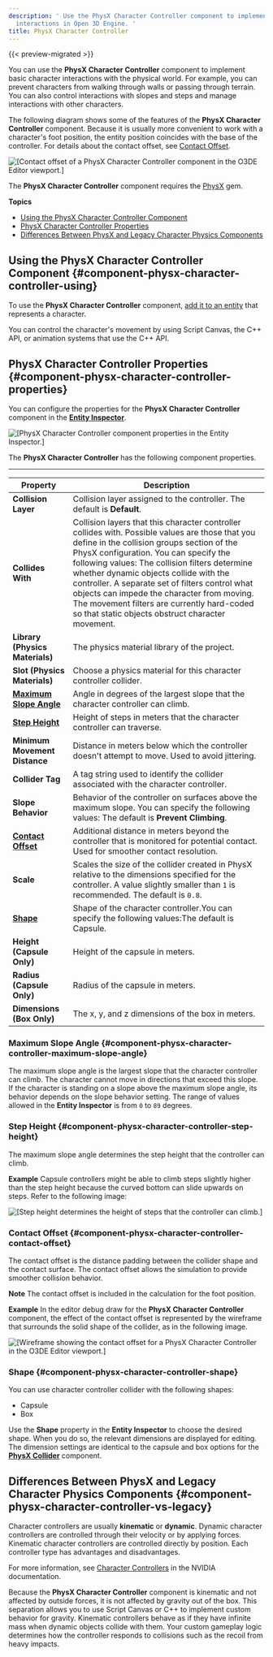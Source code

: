 ```yaml
---
description: ' Use the PhysX Character Controller component to implement basic character
  interactions in Open 3D Engine. '
title: PhysX Character Controller
---
```


{{< preview-migrated >}}

You can use the **PhysX Character Controller** component to implement basic character interactions with the physical world\. For example, you can prevent characters from walking through walls or passing through terrain\. You can also control interactions with slopes and steps and manage interactions with other characters\.

The following diagram shows some of the features of the **PhysX Character Controller** component\. Because it is usually more convenient to work with a character's foot position, the entity position coincides with the base of the controller\. For details about the contact offset, see [Contact Offset](#component-physx-character-controller-contact-offset)\.

![\[Contact offset of a PhysX Character Controller component in the O3DE Editor viewport.\]](/images/user-guide/component/physx/component-physx-character-controller-1.png)

The **PhysX Character Controller** component requires the [PhysX](/docs/user-guide/gems/reference/physx/) gem\.

**Topics**
+ [Using the PhysX Character Controller Component](#component-physx-character-controller-using)
+ [PhysX Character Controller Properties](#component-physx-character-controller-properties)
+ [Differences Between PhysX and Legacy Character Physics Components](#component-physx-character-controller-vs-legacy)

## Using the PhysX Character Controller Component {#component-physx-character-controller-using}

To use the **PhysX Character Controller** component, [add it to an entity](/docs/userguide/components/working-adding.md) that represents a character\.

You can control the character's movement by using Script Canvas, the C\+\+ API, or animation systems that use the C\+\+ API\.

## PhysX Character Controller Properties {#component-physx-character-controller-properties}

You can configure the properties for the **PhysX Character Controller** component in the **[Entity Inspector](/docs/user-guide/editor/entity-inspector/)**\.

![\[PhysX Character Controller component properties in the Entity Inspector.\]](/images/user-guide/component/physx/ui-physx-character-controller-properties.png)

The **PhysX Character Controller** has the following component properties\.


****

| Property | Description |
| --- | --- |
|  **Collision Layer**  |  Collision layer assigned to the controller\. The default is **Default**\.  |
|  **Collides With**  |  Collision layers that this character controller collides with\. Possible values are those that you define in the collision groups section of the PhysX configuration\.  You can specify the following values:   The collision filters determine whether dynamic objects collide with the controller\. A separate set of filters control what objects can impede the character from moving\. The movement filters are currently hard\-coded so that static objects obstruct character movement\.   |
|  **Library (Physics Materials)** |  The physics material library of the project\.   |
|  **Slot (Physics Materials)** |  Choose a physics material for this character controller collider\.   |
|  **[Maximum Slope Angle](#component-physx-character-controller-maximum-slope-angle)**  |  Angle in degrees of the largest slope that the character controller can climb\.   |
|  **[Step Height](#component-physx-character-controller-step-height)**  |  Height of steps in meters that the character controller can traverse\.   |
|  **Minimum Movement Distance**  |  Distance in meters below which the controller doesn't attempt to move\. Used to avoid jittering\.   |
|  **Collider Tag**  |  A tag string used to identify the collider associated with the character controller\.  |
|  **Slope Behavior**  |  Behavior of the controller on surfaces above the maximum slope\.  You can specify the following values:  The default is **Prevent Climbing**\.  |
| **[Contact Offset](#component-physx-character-controller-contact-offset)** |  Additional distance in meters beyond the controller that is monitored for potential contact\. Used for smoother contact resolution\.   |
| **Scale** |  Scales the size of the collider created in PhysX relative to the dimensions specified for the controller\. A value slightly smaller than `1` is recommended\.  The default is `0.8`\.  |
| **[Shape](#component-physx-character-controller-shape)** | Shape of the character controller\.You can specify the following values:The default is Capsule\. |
| **Height (Capsule Only)** |  Height of the capsule in meters\.  |
| **Radius (Capsule Only)** |  Radius of the capsule in meters\.  |
| **Dimensions (Box Only)** |  The x, y, and z dimensions of the box in meters\.  |

### Maximum Slope Angle {#component-physx-character-controller-maximum-slope-angle}

The maximum slope angle is the largest slope that the character controller can climb\. The character cannot move in directions that exceed this slope\. If the character is standing on a slope above the maximum slope angle, its behavior depends on the slope behavior setting\. The range of values allowed in the **Entity Inspector** is from `0` to `89` degrees\.

### Step Height {#component-physx-character-controller-step-height}

The maximum slope angle determines the step height that the controller can climb\.

**Example**
Capsule controllers might be able to climb steps slightly higher than the step height because the curved bottom can slide upwards on steps\. Refer to the following image:

![\[Step height determines the height of steps that the controller can climb.\]](/images/user-guide/component/physx/component-physx-character-controller-6.png)

### Contact Offset {#component-physx-character-controller-contact-offset}

The contact offset is the distance padding between the collider shape and the contact surface\. The contact offset allows the simulation to provide smoother collision behavior\.

**Note**
The contact offset is included in the calculation for the foot position\.

**Example**
In the editor debug draw for the **PhysX Character Controller** component, the effect of the contact offset is represented by the wireframe that surrounds the solid shape of the collider, as in the following image\.

![\[Wireframe showing the contact offset for a PhysX Character Controller in the O3DE Editor viewport.\]](/images/user-guide/component/physx/component-physx-character-controller-7.png)

### Shape {#component-physx-character-controller-shape}

You can use character controller collider with the following shapes:
+ Capsule
+ Box

Use the **Shape** property in the **Entity Inspector** to choose the desired shape\. When you do so, the relevant dimensions are displayed for editing\. The dimension settings are identical to the capsule and box options for the **[PhysX Collider](/docs/user-guide/components/reference/physx-collider/)** component\.

## Differences Between PhysX and Legacy Character Physics Components {#component-physx-character-controller-vs-legacy}

Character controllers are usually **kinematic** or **dynamic**\. Dynamic character controllers are controlled through their velocity or by applying forces\. Kinematic character controllers are controlled directly by position\. Each controller type has advantages and disadvantages\.

For more information, see [Character Controllers](https://docs.nvidia.com/gameworks/content/gameworkslibrary/physx/guide/3.3.4/Manual/CharacterControllers.html) in the NVIDIA documentation\.

Because the **PhysX Character Controller** component is kinematic and not affected by outside forces, it is not affected by gravity out of the box\. This separation allows you to use Script Canvas or C\+\+ to implement custom behavior for gravity\. Kinematic controllers behave as if they have infinite mass when dynamic objects collide with them\. Your custom gameplay logic determines how the controller responds to collisions such as the recoil from heavy impacts\.
